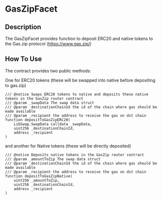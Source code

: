 # GasZipFacet

## Description

The GasZipFacet provides function to deposit ERC20 and native tokens to the Gas.zip protocol (https://www.gas.zip/)

## How To Use

The contract provides two public methods:

One for ERC20 tokens (these will be swapped into native before depositing to gas.zip)

```solidity
/// @notice Swaps ERC20 tokens to native and deposits these native tokens in the GasZip router contract
/// @param _swapData The swap data struct
/// @param _destinationChainId the id of the chain where gas should be made available
/// @param _recipient the address to receive the gas on dst chain
function depositToGasZipERC20(
    LibSwap.SwapData calldata _swapData,
    uint256 _destinationChainId,
    address _recipient
)
```

and another for Native tokens (these will be directly deposited)

```solidity
/// @notice Deposits native tokens in the GasZip router contract
/// @param _amountToZip The swap data struct
/// @param _destinationChainId the id of the chain where gas should be made available
/// @param _recipient the address to receive the gas on dst chain
function depositToGasZipNative(
    uint256 _amountToZip,
    uint256 _destinationChainId,
    address _recipient
)
```
